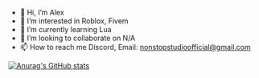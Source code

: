 - 👋 Hi, I’m Alex
- 👀 I’m interested in Roblox, Fivem
- 🌱 I’m currently learning Lua
- 💞️ I’m looking to collaborate on N/A
- 📫 How to reach me Discord, Email: nonstopstudioofficial@gmail.com


[![Anurag's GitHub stats](https://github-readme-stats.vercel.app/api?username=roblox-afk&theme=tokyonight)](https://github.com/anuraghazra/github-readme-stats)
